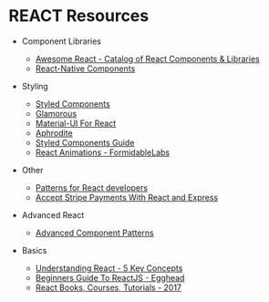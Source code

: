 # REACT Resources

* Component Libraries

  * [Awesome React - Catalog of React Components & Libraries](https://github.com/brillout/awesome-react-components)
  * [React-Native Components](http://www.awesome-react-native.com/)

* Styling

  * [Styled Components](https://www.styled-components.com/)
  * [Glamorous](https://glamorous.rocks/)
  * [Material-UI For React](http://www.material-ui.com/)
  * [Aphrodite](https://github.com/Khan/aphrodite)
  * [Styled Components Guide](https://www.sitepoint.com/style-react-components-styled-components/)
  * [React Animations - FormidableLabs](https://github.com/FormidableLabs/react-animations)

* Other

  * [Patterns for React developers](https://reactpatterns.com/)
  * [Accept Stripe Payments With React and Express](https://github.com/DevMountain/guest-lecturer-interface/pull/28)

* Advanced React

  * [Advanced Component Patterns](https://egghead.io/courses/advanced-react-component-patterns)

* Basics

  * [Understanding React - 5 Key Concepts](https://medium.freecodecamp.org/the-5-things-you-need-to-know-to-understand-react-a1dbd5d114a3)
  * [Beginners Guide To ReactJS - Egghead](https://egghead.io/courses/the-beginner-s-guide-to-reactjs)
  * [React Books, Courses, Tutorials - 2017](https://reactdom.com/blog/reactjs-books)
